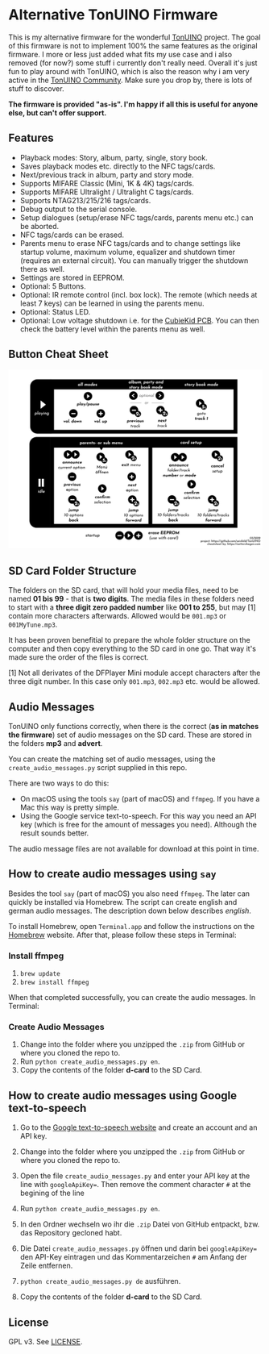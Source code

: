 Alternative TonUINO Firmware
============================

This is my alternative firmware for the wonderful [TonUINO](https://www.voss.earth/tonuino/) project. The goal of this firmware is not to implement 100% the same features as the original firmware. I more or less just added what fits my use case and i also removed (for now?) some stuff i currently don't really need. Overall it's just fun to play around with TonUINO, which is also the reason why i am very active in the [TonUINO Community](https://discourse.voss.earth/). Make sure you drop by, there is lots of stuff to discover.

**The firmware is provided "as-is". I'm happy if all this is useful for anyone else, but can't offer support.**

## Features

- Playback modes: Story, album, party, single, story book.
- Saves playback modes etc. directly to the NFC tags/cards.
- Next/previous track in album, party and story mode.
- Supports MIFARE Classic (Mini, 1K & 4K) tags/cards.
- Supports MIFARE Ultralight / Ultralight C tags/cards.
- Supports NTAG213/215/216 tags/cards.
- Debug output to the serial console.
- Setup dialogues (setup/erase NFC tags/cards, parents menu etc.) can be aborted.
- NFC tags/cards can be erased.
- Parents menu to erase NFC tags/cards and to change settings like startup volume, maximum volume, equalizer and shutdown timer (requires an external circuit). You can manually trigger the shutdown there as well.
- Settings are stored in EEPROM.
- Optional: 5 Buttons.
- Optional: IR remote control (incl. box lock). The remote (which needs at least 7 keys) can be learned in using the parents menu.
- Optional: Status LED.
- Optional: Low voltage shutdown i.e. for the [CubieKid PCB](https://www.thingiverse.com/thing:3148200). You can then check the battery level within the parents menu as well.

## Button Cheat Sheet

![Tastenbelegung](usage_cheat_sheet_en.png)

## SD Card Folder Structure

The folders on the SD card, that will hold your media files, need to be named **01 bis 99** - that is **two digits**. The media files in these folders need to start with a **three digit zero padded number** like **001 to 255**, but may [1] contain more characters afterwards. Allowed would be `001.mp3` or `001MyTune.mp3`.

It has been proven benefitial to prepare the whole folder structure on the computer and then copy everything to the SD card in one go. That way it's made sure the order of the files is correct.

[1] Not all derivates of the DFPlayer Mini module accept characters after the three digit number. In this case only `001.mp3`, `002.mp3` etc. would be allowed.

## Audio Messages

TonUINO only functions correctly, when there is the correct (**as in matches the firmware**) set of audio messages on the SD card. These are stored in the folders **mp3** and **advert**.

You can create the matching set of audio messages, using the `create_audio_messages.py` script supplied in this repo.

There are two ways to do this:

  - On macOS using the tools `say` (part of macOS) and `ffmpeg`. If you have a Mac this way is pretty simple.
  - Using the Google service text-to-speech. For this way you need an API key (which is free for the amount of messages you need). Although the result sounds better.

The audio message files are not available for download at this point in time.

## How to create audio messages using `say`

Besides the tool `say` (part of macOS) you also need `ffmpeg`. The later can quickly be installed via Homebrew. The script can create english and german audio messages. The description down below describes *english*.

To install Homebrew, open `Terminal.app` and follow the instructions on the [Homebrew](https://brew.sh) website. After that, please follow these steps in Terminal:

### Install ffmpeg

1. `brew update`
2. `brew install ffmpeg`

When that completed successfully, you can create the audio messages. In Terminal:

### Create Audio Messages

1. Change into the folder where you unzipped the `.zip` from GitHub or where you cloned the repo to.
2. Run `python create_audio_messages.py en`.
3. Copy the contents of the folder **d-card** to the SD Card.

## How to create audio messages using Google text-to-speech

1. Go to the [Google text-to-speech website](https://cloud.google.com/text-to-speech/) and create an account and an API key.
2. Change into the folder where you unzipped the `.zip` from GitHub or where you cloned the repo to.
3. Open the file `create_audio_messages.py` and enter your API key at the line with `googleApiKey=`. Then remove the comment character `#` at the begining of the line
4. Run `python create_audio_messages.py en`.



2. In den Ordner wechseln wo ihr die `.zip` Datei von GitHub entpackt, bzw. das Repository gecloned habt.
3. Die Datei `create_audio_messages.py` öffnen und darin bei `googleApiKey=` den API-Key eintragen und das Kommentarzeichen `#` am Anfang der Zeile entfernen.
4. `python create_audio_messages.py de` ausführen.
5. Copy the contents of the folder **d-card** to the SD Card.

## License

GPL v3. See [LICENSE](../LICENSE.md).